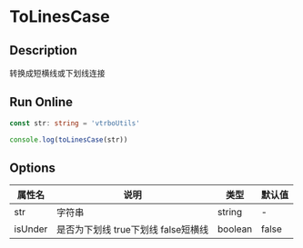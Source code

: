 # ToLinesCase

## Description
转换成短横线或下划线连接

## Run Online

<RunCode symbolize="to-lines-case-b6VwTKom" :language="ts" :dependency="`
function toLinesCase(str: string, isUnder: boolean = false): string {
  return str
    .replace(/^[-|_]+|[-|_]+\$/g, '')
    .replace(/^[A-Z]/g, key => key.toLowerCase())
    .replace(/[A-Z]/g, key => \`\${isUnder ? '_' : '-'}\${key.toLowerCase()}\`)
}`">

```ts
const str: string = 'vtrboUtils'

console.log(toLinesCase(str))
```

</RunCode>

## Options

<div class="utils-table">

| 属性名 | 说明 | 类型 | 默认值 |
| --- | --- | --- | --- |
| str | 字符串 | string | - |
| isUnder | 是否为下划线 true下划线 false短横线 | boolean | false |

</div>
